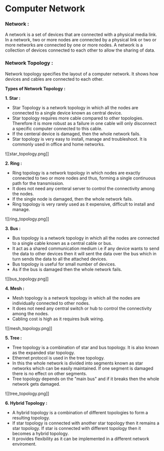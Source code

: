 # Computer Network

### Network :
A network is a set of devices that are connected with a physical media link. In a network, two or more nodes are connected by a physical link or two or more networks are connected by one or more nodes. A network is a collection of devices connected to each other to allow the sharing of data.



### Network Topology :
Network topology specifies the layout of a computer network. It shows how devices and cables are connected to each other.

**Types of Network Topology :**

**1. Star :**
* Star Topology is a network topology in which all the nodes are connected to a single device known as central device.
* Star topology requires more cable compared to other topologies. Therefore it is more robust as a failure in one cable will only disconnect a specific computer connected to this cable. 
* If  the centeral device is damaged, then the whole network fails.
* Star topology is very easy to install, manage and troubleshoot. It is commonly used in office and home networks.

![[star_topology.png]]

**2. Ring :**
* Ring topology is a network topology in which nodes are exactly connected to two or more nodes and thus, forming a single continuous path for the transmission.
* It does not need any centeral server to control the connectivity among the nodes.
* If the single node is damaged, then the whole network fails.
* Ring topology is very rarely used as it expensive, difficult to install and manage.

![[ring_topology.png]]

**3. Bus :**
* Bus topology is a network topology in which all the nodes are connected to a single cable known as a central cable or bus.
* It act as a shared communication medium i.e if any device wants to send the data to other devices then it will sent the data over the bus which in turn sends the data to all the attached devices.
* Bus topology is useful for small number of devices.
* As if the bus is damaged then the whole network fails.

![[bus_topology.png]]


**4. Mesh :**
* Mesh topology is a network topology in which all the nodes are individually connected to other nodes.
* It does not need any central switch or hub to control the connectivity among the nodes.
* Cabling cost is high as it requires bulk wiring.

![[mesh_topology.png]]


**5. Tree :**
* Tree topology is a combination of star and bus topology. It is also known as the  expanded star topology.
* Ethernet protocol is used in the tree topology.
* In this the whole network is divided into segments known as star networks which can be easily maintained. If one segment is damaged there is no effect on other segments.
* Tree topology depends on the "main bus" and if it breaks then the whole network gets damaged.

![[tree_topology.png]]

**6. Hybrid Topology :**
* A hybrid topology is a combination of different topologies to form a resulting topology.
* If star topology is connected with another star topology then it remains a star topology. If star is connected with different topology then it becomes a hybrid topology.
* It provides flexibility as it can be implemented in a different network enviroment.
